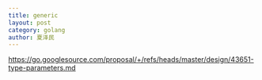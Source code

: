 ```yaml
---
title: generic
layout: post
category: golang
author: 夏泽民
---
```

<!-- more -->
https://go.googlesource.com/proposal/+/refs/heads/master/design/43651-type-parameters.md
